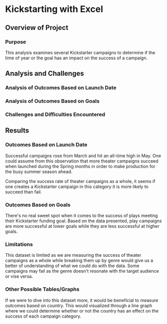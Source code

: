 # Kickstarting with Excel

## Overview of Project

### Purpose

This analysis examines several Kickstarter campaigns to determine if the time of year or the goal has an impact on the success of a campaign.

## Analysis and Challenges

### Analysis of Outcomes Based on Launch Date

### Analysis of Outcomes Based on Goals

### Challenges and Difficulties Encountered

## Results

### Outcomes Based on Launch Date

Successful campaigns rose from March and hit an all-time high in May. One could assume from this observation that more theater campaigns succeed when launched during the Spring months in order to make production for the busy summer season ahead. 

Comparing the success rate of theater campaigns as a whole, it seems if one creates a Kickstarter campaign in this category it is more likely to succeed than fail.

### Outcomes Based on Goals

There's no real sweet spot when it comes to the success of plays meeting their Kickstarter funding goal. Based on the data presented, play campaigns are more successful at lower goals while they are less successful at higher goals.

### Limitations

This dataset is limited as we are measuring the success of theater campaigns as a whole while breaking them up by genre would give us a better of understanding of what we could do with the data. Some campaigns may fail as the genre doesn't resonate with the target audience or vise versa.

### Other Possible Tables/Graphs

If we were to dive into this dataset more, it would be beneficial to measure outcomes based on country. This would visualized through a line graph where we could determine whether or not the country has an effect on the success of each campaign category.
